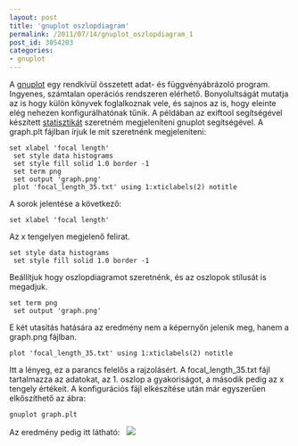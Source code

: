 ```yaml
---
layout: post
title: 'gnuplot oszlopdiagram'
permalink: /2011/07/14/gnuplot_oszlopdiagram_1
post_id: 3054203
categories: 
- gnuplot
---
```


A 
[gnuplot](http://www.gnuplot.info/) egy rendkívül összetett adat- és függvényábrázoló program. Ingyenes, számtalan operációs rendszeren elérhető. Bonyolultságát mutatja az is hogy külön könyvek foglalkoznak vele, és sajnos az is, hogy eleinte elég nehezen konfigurálhatónak tűnik. 
A példában az exiftool segítségével készített 
[statisztikát](/2011/07/11/statisztika_keszitese_exiftool_segitsegevel) szeretném megjeleníteni gnuplot segítségével. A graph.plt fájlban írjuk le mit szeretnénk megjeleníteni: 
```
set xlabel 'focal length'
 set style data histograms
 set style fill solid 1.0 border -1
 set term png
 set output 'graph.png'
 plot 'focal_length_35.txt' using 1:xticlabels(2) notitle
``` 
A sorok jelentése a következő: 
```
set xlabel 'focal length'
``` 
Az x tengelyen megjelenő felirat. 
```
set style data histograms
 set style fill solid 1.0 border -1
``` 
Beállítjuk hogy oszlopdiagramot szeretnénk, és az oszlopok stílusát is megadjuk. 
```
set term png
 set output 'graph.png'
``` 
E két utasítás hatására az eredmény nem a képernyőn jelenik meg, hanem a graph.png fájlban. 
```
plot 'focal_length_35.txt' using 1:xticlabels(2) notitle
``` 
Itt a lényeg, ez a parancs felelős a rajzolásért. A focal_length_35.txt fájl tartalmazza az adatokat, az 1. oszlop a gyakoriságot, a második pedig az x tengely értékeit. 
A konfigurációs fájl elkészítése után már egyszerűen elkőszíthető az ábra: 
```
gnuplot graph.plt
``` 
Az eredmény pedig itt látható: 
 
![](http://commandline.blog.hu/media/image/gnuplot_test1.png) 
 